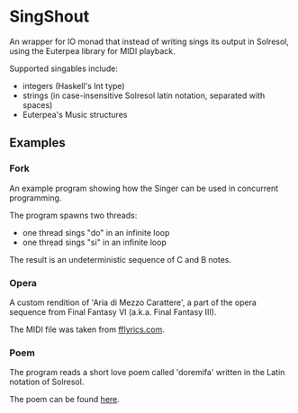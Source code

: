 # SingShout

An wrapper for IO monad that instead of writing 
sings its output in Solresol, using the Euterpea
library for MIDI playback.

Supported singables include:
* integers (Haskell's Int type)
* strings (in case-insensitive Solresol latin notation, separated with spaces)
* Euterpea's Music structures 

## Examples

### Fork

An example program showing how the Singer can be used
in concurrent programming.

The program spawns two threads:
* one thread sings "do" in an infinite loop
* one thread sings "si" in an infinite loop

The result is an undeterministic sequence of C and B notes.

### Opera

A custom rendition of 'Aria di Mezzo Carattere', 
a part of the opera sequence from Final Fantasy VI 
(a.k.a. Final Fantasy III).

The MIDI file was taken from [fflyrics.com](http://www.fflyrics.com/ff6.html).

### Poem

The program reads a short love poem called 'doremifa'
written in the Latin notation of Solresol.

The poem can be found [here](http://love.poem.free.fr/constructed-poems/solresol-poem.html).
